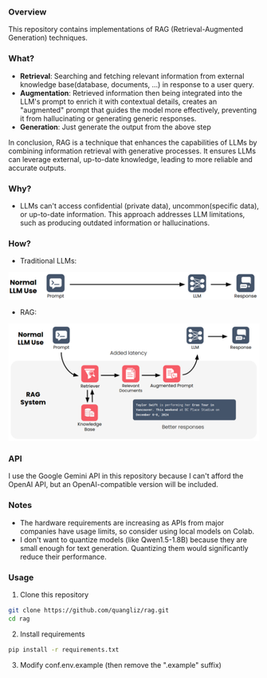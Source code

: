 ### Overview
This repository contains implementations of RAG (Retrieval-Augmented Generation) techniques.

### What?
- **Retrieval**: Searching and fetching relevant information from external knowledge base(database, documents, ...) in response to a user query.
- **Augmentation**: Retrieved information then being integrated into the LLM's prompt to enrich it with contextual details, creates an "augmented" prompt that guides the model more effectively, preventing it from hallucinating or generating generic responses.
- **Generation**: Just generate the output from the above step

In conclusion, RAG is a technique that enhances the capabilities of LLMs by combining information retrieval with generative processes. It ensures LLMs can leverage external, up-to-date knowledge, leading to more reliable and accurate outputs.
### Why?
- LLMs can't access confidential (private data), uncommon(specific data), or up-to-date information. This approach addresses LLM limitations, such as producing outdated information or hallucinations.
### How?
- Traditional LLMs:

![](assets/LLMs.png)
- RAG:

![](assets/RAGs.png)

### API
I use the Google Gemini API in this repository because I can't afford the OpenAI API, but an OpenAI-compatible version will be included.
### Notes
- The hardware requirements are increasing as APIs from major companies have usage limits, so consider using local models on Colab.
- I don't want to quantize models (like Qwen1.5-1.8B) because they are small enough for text generation. Quantizing them would significantly reduce their performance.
### Usage
1. Clone this repository
```bash
git clone https://github.com/quangliz/rag.git
cd rag
```
2. Install requirements
```bash
pip install -r requirements.txt
```
3. Modify conf.env.example (then remove the ".example" suffix)